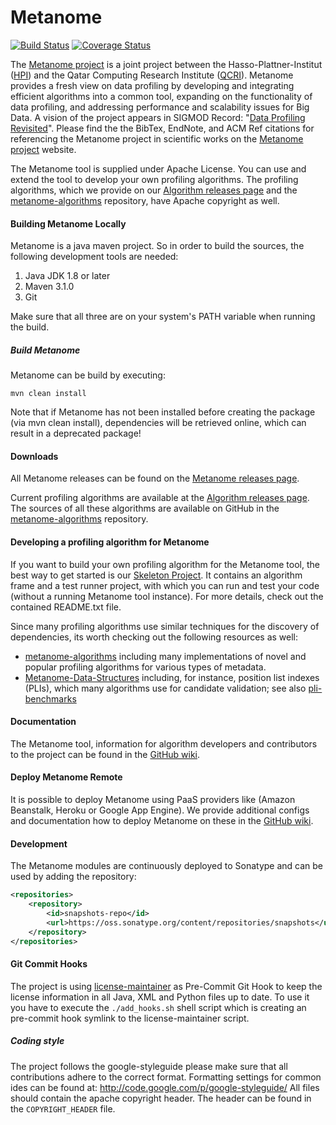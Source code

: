 # Metanome

[![Build Status](https://travis-ci.org/HPI-Information-Systems/Metanome.png?branch=master)](https://travis-ci.org/HPI-Information-Systems/Metanome)
[![Coverage Status](https://coveralls.io/repos/HPI-Information-Systems/Metanome/badge.png)](https://coveralls.io/r/HPI-Information-Systems/Metanome)

The [Metanome project](https://hpi.de/naumann/projects/data-profiling-and-analytics/metanome-data-profiling.html) is a joint project between the Hasso-Plattner-Institut ([HPI](http://www.hpi.de)) and the Qatar Computing Research Institute ([QCRI](http://www.qcri.org)). Metanome provides a fresh view on data profiling by developing and integrating efficient algorithms into a common tool, expanding on the functionality of data profiling, and addressing performance and scalability issues for Big Data. A vision of the project appears in SIGMOD Record: "[Data Profiling Revisited](http://hpi.de/naumann/publications/publications-by-type/year/2013/102276/Nau13.html)". Please find the the BibTex, EndNote, and ACM Ref citations for referencing the Metanome project in scientific works on the [Metanome project](https://hpi.de/naumann/projects/data-profiling-and-analytics/metanome-data-profiling.html) website.

The Metanome tool is supplied under Apache License. You can use and extend the tool to develop your own profiling algorithms. The profiling algorithms, which we provide on our [Algorithm releases page](https://hpi.de/naumann/projects/data-profiling-and-analytics/metanome-data-profiling/algorithms.html) and the [metanome-algorithms](https://github.com/HPI-Information-Systems/metanome-algorithms) repository, have Apache copyright as well.

#### Building Metanome Locally

Metanome is a java maven project. So in order to build the sources, the following development tools are needed:

1. Java JDK 1.8 or later
2. Maven 3.1.0
2. Git

Make sure that all three are on your system's PATH variable when running the build.

##### Build Metanome

Metanome can be build by executing:

```
mvn clean install
```

Note that if Metanome has not been installed before creating the package (via mvn clean install), dependencies will be retrieved online, which can result in a deprecated package!

#### Downloads
All Metanome releases can be found on the [Metanome releases page](https://github.com/HPI-Information-Systems/Metanome/releases).

Current profiling algorithms are available at the [Algorithm releases page](https://hpi.de/naumann/projects/data-profiling-and-analytics/metanome-data-profiling/algorithms.html). The sources of all these algorithms are available on GitHub in the [metanome-algorithms](https://github.com/HPI-Information-Systems/metanome-algorithms) repository.

#### Developing a profiling algorithm for Metanome
If you want to build your own profiling algorithm for the Metanome tool, the best way to get started is our [Skeleton Project](https://hpi.de/fileadmin/user_upload/fachgebiete/naumann/projekte/repeatability/DataProfiling/Metanome/MetanomeAlgorithmSkeleton.zip). It contains an algorithm frame and a test runner project, with which you can run and test your code (without a running Metanome tool instance). For more details, check out the contained README.txt file.

Since many profiling algorithms use similar techniques for the discovery of dependencies, its worth checking out the following resources as well:

* [metanome-algorithms](https://github.com/HPI-Information-Systems/metanome-algorithms) including many implementations of novel and popular profiling algorithms for various types of metadata.
* [Metanome-Data-Structures](https://github.com/jakob-zwiener/Metanome-Data-Structures) including, for instance, position list indexes (PLIs), which many algorithms use for candidate validation; see also [pli-benchmarks](https://github.com/jakob-zwiener/pli-benchmarks)

#### Documentation
The Metanome tool, information for algorithm developers and contributors to the project can be found in the [GitHub wiki](https://github.com/HPI-Information-Systems/Metanome/wiki).

#### Deploy Metanome Remote
It is possible to deploy Metanome using PaaS providers like (Amazon Beanstalk, Heroku or Google App Engine).
We provide additional configs and documentation how to deploy Metanome on these in the [GitHub wiki](https://github.com/HPI-Information-Systems/Metanome/wiki).

#### Development
The Metanome modules are continuously deployed to Sonatype and can be used by adding the repository:
```xml
<repositories>
    <repository>
        <id>snapshots-repo</id>
        <url>https://oss.sonatype.org/content/repositories/snapshots</url>
    </repository>
</repositories>
```

#### Git Commit Hooks
The project is using [license-maintainer](https://github.com/NitorCreations/license-maintainer) as Pre-Commit Git Hook to keep the license information in all Java, XML and Python files up to date. To use it you have to execute the ```./add_hooks.sh``` shell script which is creating an pre-commit hook symlink to the license-maintainer script.

##### Coding style
The project follows the google-styleguide please make sure that all contributions adhere to the correct format. Formatting settings for common ides can be found at: http://code.google.com/p/google-styleguide/
All files should contain the apache copyright header. The header can be found in the ```COPYRIGHT_HEADER``` file.
